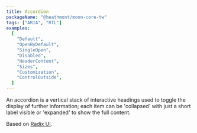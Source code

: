 ```yaml
---
title: Accordion
packageName: "@heathmont/moon-core-tw"
tags: ["ARIA", "RTL"]
examples:
  [
    "Default",
    "OpenByDefault",
    "SingleOpen",
    "Disabled",
    "HeaderContent",
    "Sizes",
    "Customization",
    "ControlOutside",
  ]
---
```


An accordion is a vertical stack of interactive headings used to toggle the display of further information; each item can be 'collapsed' with just a short label visible or 'expanded' to show the full content.

Based on [Radix UI](https://www.radix-ui.com/).
